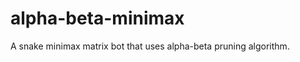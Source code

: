 alpha-beta-minimax
==================

A snake minimax matrix bot that uses alpha-beta pruning algorithm.
